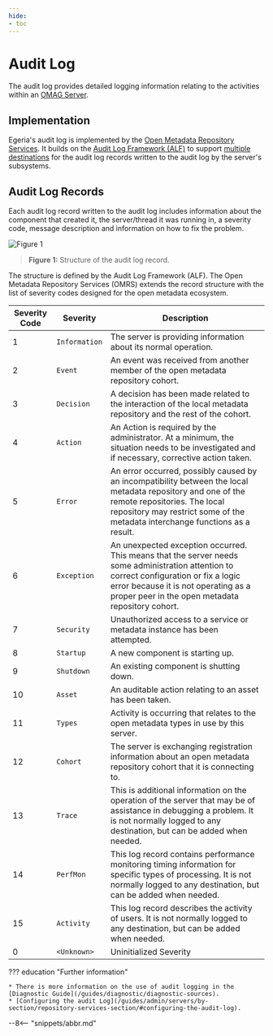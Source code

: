 ```yaml
---
hide:
- toc
---
```


<!-- SPDX-License-Identifier: CC-BY-4.0 -->
<!-- Copyright Contributors to the Egeria project. -->

# Audit Log

The audit log provides detailed logging information relating to the activities within an [OMAG Server](/concepts/omag-server). 

## Implementation

Egeria's audit log is implemented by the [Open Metadata Repository Services](/services/omrs/component-descriptions/audit-log). It builds on the [Audit Log Framework (ALF)](/frameworks/alf/overview) to support [multiple destinations](/concepts/audit-log-destination-connector) for the audit log records written to the audit log by the server's subsystems.

## Audit Log Records

Each audit log record written to the audit log includes information about the component that created it, the server/thread it was running in, a severity code, message description and information on how to fix the problem.

![Figure 1](/concepts/audit-log-record-structure.svg)
> **Figure 1:** Structure of the audit log record.

The structure is defined by the Audit Log Framework (ALF).  The Open Metadata Repository Services (OMRS) extends the record structure with the list of severity codes designed for the open metadata ecosystem.

| Severity Code | Severity      | Description                                                                                                                                                                                                                         |
|---------------|---------------|-------------------------------------------------------------------------------------------------------------------------------------------------------------------------------------------------------------------------------------|
| 1             | `Information` | The server is providing information about its normal operation.                                                                                                                                                                     |
| 2             | `Event`       | An event was received from another member of the open metadata repository cohort.                                                                                                                                                   |
| 3             | `Decision`    | A decision has been made related to the interaction of the local metadata repository and the rest of the cohort.                                                                                                                    |
| 4             | `Action`      | An Action is required by the administrator. At a minimum, the situation needs to be investigated and if necessary, corrective action taken.                                                                                         |
| 5             | `Error`       | An error occurred, possibly caused by an incompatibility between the local metadata repository and one of the remote repositories. The local repository may restrict some of the metadata interchange functions as a result.        |
| 6             | `Exception`   | An unexpected exception occurred. This means that the server needs some administration attention to correct configuration or fix a logic error because it is not operating as a proper peer in the open metadata repository cohort. |
| 7             | `Security`    | Unauthorized access to a service or metadata instance has been attempted.                                                                                                                                                           |
| 8             | `Startup`     | A new component is starting up.                                                                                                                                                                                                     |
| 9             | `Shutdown`    | An existing component is shutting down.                                                                                                                                                                                             |
| 10            | `Asset`       | An auditable action relating to an asset has been taken.                                                                                                                                                                            |
| 11            | `Types`       | Activity is occurring that relates to the open metadata types in use by this server.                                                                                                                                                |
| 12            | `Cohort`      | The server is exchanging registration information about an open metadata repository cohort that it is connecting to.                                                                                                                |
| 13            | `Trace`       | This is additional information on the operation of the server that may be of assistance in debugging a problem. It is not normally logged to any destination, but can be added when needed.                                         |
| 14            | `PerfMon`     | This log record contains performance monitoring timing information for specific types of processing. It is not normally logged to any destination, but can be added when needed.                                                    |
| 15            | `Activity`    | This log record describes the activity of users. It is not normally logged to any destination, but can be added when needed.                                                                                                        |
| 0             | `<Unknown>`   | Uninitialized Severity                                                                                                                                                                                                              |


??? education "Further information"
    
    * There is more information on the use of audit logging in the [Diagnostic Guide](/guides/diagnostic/diagnostic-sources).
    * [Configuring the audit Log](/guides/admin/servers/by-section/repository-services-section/#configuring-the-audit-log).

--8<-- "snippets/abbr.md"
